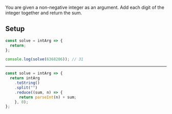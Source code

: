 You are given a non-negative integer as an argument. Add each digit of the integer together and return the sum.

## Setup
```js
const solve = intArg => {
  return;
};

console.log(solve(6368206)); // 31
```

---

```js
const solve = intArg => {
  return intArg
    .toString()
    .split("")
    .reduce((sum, n) => {
      return parseInt(n) + sum;
    }, 0);
};
```